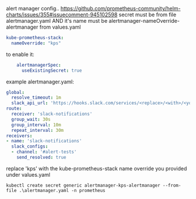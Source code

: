 

alert manager config..
https://github.com/prometheus-community/helm-charts/issues/355#issuecomment-945102598
secret must be from file alertmanager.yaml AND
it's name must be alertmanager-nameOverride-alertmanager
from values.yaml
```yaml
kube-prometheus-stack:
  nameOverride: "kps"
```

to enable it:
```yaml
    alertmanagerSpec:
      useExistingSecret: true
```

example alertmanager.yaml:
```yaml
global:
  resolve_timeout: 1m
  slack_api_url: 'https://hooks.slack.com/services/<replace>/<with>/<your-url>'
route:
  receiver: 'slack-notifications'
  group_wait: 30s
  group_interval: 10m
  repeat_interval: 30m
receivers:
- name: 'slack-notifications'
  slack_configs:
  - channel: '#alert-tests'
    send_resolved: true
```


replace 'kps' with the kube-prometheus-stack name override you provided under values.yaml
```
kubectl create secret generic alertmanager-kps-alertmanager --from-file .\alertmanager.yaml -n prometheus
```